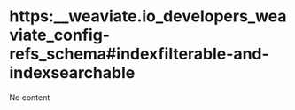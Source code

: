 # https:__weaviate.io_developers_weaviate_config-refs_schema#indexfilterable-and-indexsearchable
No content